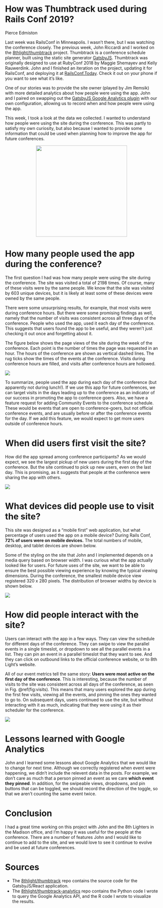 How was Thumbtrack used during Rails Conf 2019?
================
Pierce Edmiston

Last week was RailsConf in Minneapolis. I wasn’t there, but I was
watching the conference closely. The previous week, John Riccardi and I
worked on the
[8thlight/thumbtrack](https://github.com/8thlight/thumbtrack) project.
Thumbtrack is a conference schedule planner, built using the static site
generator [GatsbyJS](https://www.gatsbyjs.org/). Thumbtrack was
originally designed to use at RubyConf 2018 by Maggie Shemayev and Kelly
Rauwerdink. John and I finished an iteration on the project, updating it
for RailsConf, and deploying it at
[RailsConf.Today](https://railsconf.today). Check it out on your phone
if you want to see what it’s like.

One of our stories was to provide the site owner (played by Jim Remsik)
with more detailed analytics about how people were using the app. John
and I paired on swapping out the [GatsbyJS Google Analytics
plugin](https://www.gatsbyjs.org/packages/gatsby-plugin-google-analytics/)
with our own configuration, allowing us to record when and how people
were using the app.

This week, I took a look at the data we collected. I wanted to
understand how people were using the site during the conference. This
was partly to satisfy my own curiosity, but also because I wanted to
provide some information that could be used when planning how to improve
the app for future conferences.

<img src="img/railsconftoday_iphone_screenshot.png" width="300px" style="display: block; margin: auto;" />

# How many people used the app during the conference?

The first question I had was how many people were using the site during
the conference. The site was visited a total of 2198 times. Of course,
many of these visits were by the same people. We know that the site was
visited by 603 unique devices, but it is likely at least some of these
devices were owned by the same people. <!-- We can surmise
that railsconf.today was visited by somewhat less than r c_$pct_of_conf% of the
people at a r c_$conf_size-person conference.-->

There were some unsurprising results, for example, that most visits were
during conference hours. But there were some promising findings as well,
namely that the number of visits was consistent across all three days of
the conference. People who used the app, used it each day of the
conference. This suggests that users found the app to be useful, and
they weren’t just checking it out once and forgetting about it.

The figure below shows the page views of the site during the week of the
conference. Each point is the number of times the page was requested in
an hour. The hours of the conference are shown as vertical dashed lines.
The rug ticks show the times of the events at the conference. Visits
during conference hours are filled, and visits after conference hours
are hollowed.

![](report_files/figure-gfm/visits-1.svg)<!-- -->

To summarize, people used the app during each day of the conference (but
apparently not during lunch\!). If we use this app for future
conferences, we can target visits in the days leading up to the
conference as an indicator of our success in promoting the app to
conference goers. Also, we have a feature request for adding Community
Events to the conference schedule. These would be events that are open
to conference-goers, but not official conference events, and are usually
before or after the conference events for the day. If we add this
feature, we would expect to get more users outside of conference hours.

# When did users first visit the site?

How did the app spread among conference participants? As we would
expect, we see the largest pickup of new users during the first day of
the conference. But the site continued to pick up new users, even on the
last day. This is promising, as it suggests that people at the
conference were sharing the app with others.

![](report_files/figure-gfm/new-users-1.svg)<!-- -->

# What devices did people use to visit the site?

This site was designed as a “mobile first” web application, but what
percentage of users used the app on a mobile device? During Rails Conf,
**72% of users were on mobile devices.** The total numbers of mobile,
desktop, and tablet devices are shown below.

Some of the styling on the site that John and I implemented depends on a
media query based on browser width. I was curious what the app actually
looked like for users. For future uses of the site, we want to be able
to ensure the best possible viewing experience by knowing the typical
viewing dimensions. During the conference, the smallest mobile device
view registered 320 x 280 pixels. The distribution of browser widths by
device is shown below.

![](report_files/figure-gfm/devices-1.svg)<!-- -->

# How did people interact with the site?

Users can interact with the app in a few ways. They can view the
schedule for different days of the conference. They can swipe to view
the parallel events in a single timeslot, or dropdown to see all the
parallel events in a list. They can pin an event in a parallel timeslot
that they want to see. And they can click on outbound links to the
official conference website, or to 8th Light’s website.

All of our event metrics tell the same story: **Users were most active
on the first day of the conference**. This is interesting, because the
number of visits to the site was consistent across all days of the
conference, as seen in Fig. @ref(fig:visits). This means that many users
explored the app during the first few visits, viewing all the events,
and pinning the ones they wanted to go to. On subsequent days, users
continued to use the site, but without interacting with it as much,
indicating that they were using it as their scheduler for the
conference.

![](report_files/figure-gfm/events-1.svg)<!-- -->

# Lessons learned with Google Analytics

John and I learned some lessons about Google Analytics that we would
like to change for next time. Although we correctly registered when
event were happening, we didn’t include the relevent data in the posts.
For example, we don’t care as much that a person pinned an event as we
care **which event they pinned**. In addition, for the swipeable views,
dropdowns, and pin buttons that can be toggled, we should record the
direction of the toggle, so that we aren’t counting the same event
twice.

# Conclusion

I had a great time working on this project with John and the 8th
Lighters in the Madison office, and I’m happy it was useful for the
people at the conference. There are a number of features John and I
would like to continue to add to the site, and we would love to see it
continue to evolve and be used at future conferences.

# Sources

  - The [8thlight/thumbtrack](https://github.com/8thlight/thumbtrack)
    repo contains the source code for the GatsbyJS/React application.
  - The
    [8thlight/thumbtrack-analytics](https://github.com/8thlight/thumbtrack-analytics)
    repo contains the Python code I wrote to query the Google Analytics
    API, and the R code I wrote to visualize the results.
